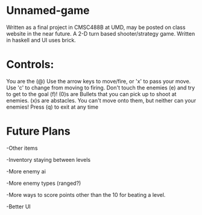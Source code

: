 # Unnamed-game
Written as a final project in CMSC488B at UMD, may be posted on class website in the near future.
A 2-D turn based shooter/strategy game.
Written in haskell and UI uses brick.


# Controls:
You are the (@)
Use the arrow keys to move/fire, or 'x' to pass your move. 
Use 'c' to change from moving to firing.
Don't touch the enemies (e) and try to get to the goal (f)!
(0)s are Bullets that you can pick up to shoot at enemies.
(x)s are abstacles. You can't move onto them, but neither can your enemies!
Press (q) to exit at any time

# Future Plans
-Other items

-Inventory staying between levels

-More enemy ai

-More enemy types (ranged?)

-More ways to score points other than the 10 for beating a level.

-Better UI
